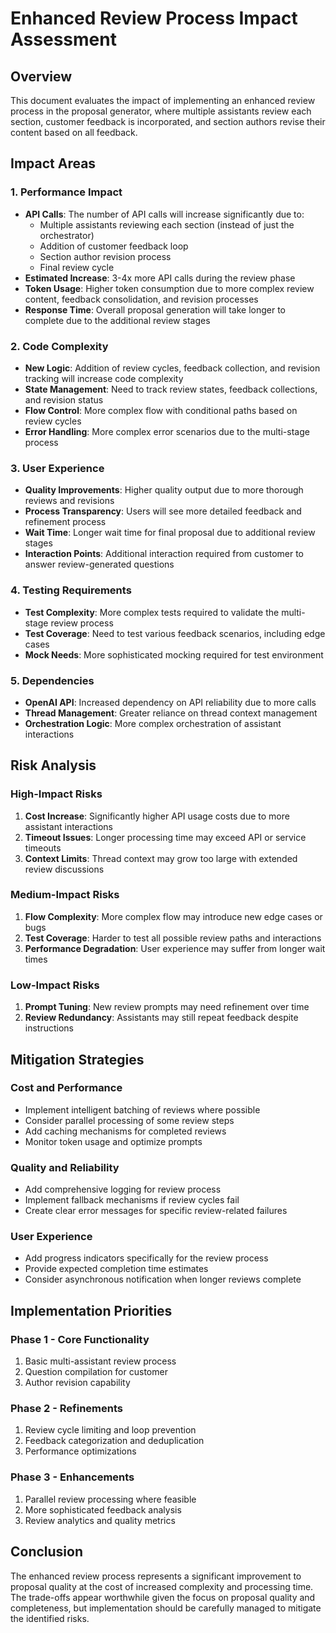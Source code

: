# Enhanced Review Process Impact Assessment

## Overview
This document evaluates the impact of implementing an enhanced review process in the proposal generator, where multiple assistants review each section, customer feedback is incorporated, and section authors revise their content based on all feedback.

## Impact Areas

### 1. Performance Impact
- **API Calls**: The number of API calls will increase significantly due to:
  - Multiple assistants reviewing each section (instead of just the orchestrator)
  - Addition of customer feedback loop
  - Section author revision process
  - Final review cycle
- **Estimated Increase**: 3-4x more API calls during the review phase
- **Token Usage**: Higher token consumption due to more complex review content, feedback consolidation, and revision processes
- **Response Time**: Overall proposal generation will take longer to complete due to the additional review stages

### 2. Code Complexity
- **New Logic**: Addition of review cycles, feedback collection, and revision tracking will increase code complexity
- **State Management**: Need to track review states, feedback collections, and revision status
- **Flow Control**: More complex flow with conditional paths based on review cycles
- **Error Handling**: More complex error scenarios due to the multi-stage process

### 3. User Experience
- **Quality Improvements**: Higher quality output due to more thorough reviews and revisions
- **Process Transparency**: Users will see more detailed feedback and refinement process
- **Wait Time**: Longer wait time for final proposal due to additional review stages
- **Interaction Points**: Additional interaction required from customer to answer review-generated questions

### 4. Testing Requirements
- **Test Complexity**: More complex tests required to validate the multi-stage review process
- **Test Coverage**: Need to test various feedback scenarios, including edge cases
- **Mock Needs**: More sophisticated mocking required for test environment

### 5. Dependencies
- **OpenAI API**: Increased dependency on API reliability due to more calls
- **Thread Management**: Greater reliance on thread context management
- **Orchestration Logic**: More complex orchestration of assistant interactions

## Risk Analysis

### High-Impact Risks
1. **Cost Increase**: Significantly higher API usage costs due to more assistant interactions
2. **Timeout Issues**: Longer processing time may exceed API or service timeouts
3. **Context Limits**: Thread context may grow too large with extended review discussions

### Medium-Impact Risks
1. **Flow Complexity**: More complex flow may introduce new edge cases or bugs
2. **Test Coverage**: Harder to test all possible review paths and interactions
3. **Performance Degradation**: User experience may suffer from longer wait times

### Low-Impact Risks
1. **Prompt Tuning**: New review prompts may need refinement over time
2. **Review Redundancy**: Assistants may still repeat feedback despite instructions

## Mitigation Strategies

### Cost and Performance
- Implement intelligent batching of reviews where possible
- Consider parallel processing of some review steps
- Add caching mechanisms for completed reviews
- Monitor token usage and optimize prompts

### Quality and Reliability
- Add comprehensive logging for review process
- Implement fallback mechanisms if review cycles fail
- Create clear error messages for specific review-related failures

### User Experience
- Add progress indicators specifically for the review process
- Provide expected completion time estimates
- Consider asynchronous notification when longer reviews complete

## Implementation Priorities

### Phase 1 - Core Functionality
1. Basic multi-assistant review process
2. Question compilation for customer
3. Author revision capability

### Phase 2 - Refinements
1. Review cycle limiting and loop prevention
2. Feedback categorization and deduplication
3. Performance optimizations

### Phase 3 - Enhancements
1. Parallel review processing where feasible
2. More sophisticated feedback analysis
3. Review analytics and quality metrics

## Conclusion
The enhanced review process represents a significant improvement to proposal quality at the cost of increased complexity and processing time. The trade-offs appear worthwhile given the focus on proposal quality and completeness, but implementation should be carefully managed to mitigate the identified risks.
